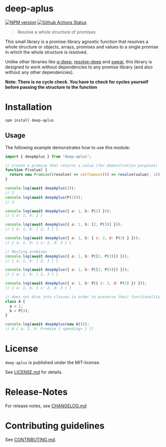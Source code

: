 # deep-aplus

[![NPM version](https://img.shields.io/npm/v/deep-aplus.svg)](https://npmjs.com/package/deep-aplus)
[![Github Actions Status](https://github.com/nknapp/deep-aplus/actions/workflows/ci.yml/badge.svg?branch=master)](https://github.com/nknapp/deep-aplus/actions/workflows/ci.yml)

> Resolve a whole structure of promises

This small library is a promise-library agnostic function that resolves a whole structure
or objects, arrays, promises and values to a single promise in which the whole structure is
resolved.

Unlike other libraries like [q-deep](https://npmjs.com/package/q-deep), [resolve-deep](https://npmjs.com/package/resolve-deep) and
[swear](https://npmjs.com/package/swear), this library is designed to work without dependencies to any promise library
(and also without any other dependencies).

**Note: There is no cycle check. You have to check for cycles yourself before passing the
structure to the function**

# Installation

```
npm install deep-aplus
```

## Usage

The following example demonstrates how to use this module:

```js
import { deepAplus } from "deep-aplus";

// Create a promise that returns a value (for demonstration purposes)
function P(value) {
  return new Promise((resolve) => setTimeout(() => resolve(value), 1));
}

console.log(await deepAplus(2));
// 2
console.log(await deepAplus(P(2)));
// 2

console.log(await deepAplus({ a: 1, b: P(2) }));
// { a: 1, b: 2 }

console.log(await deepAplus({ a: 1, b: [2, P(3)] }));
// { a: 1, b: [ 2, 3 ] }

console.log(await deepAplus({ a: 1, b: { c: 2, d: P(3) } }));
// { a: 1, b: { c: 2, d: 3 } }

// Nesting promises
console.log(await deepAplus({ a: 1, b: P([2, P(3)]) }));
// { a: 1, b: [ 2, 3 ] }

console.log(await deepAplus({ a: 1, b: P([2, P(3)]) }));
// { a: 1, b: [ 2, 3 ] }

console.log(await deepAplus({ a: 1, b: P({ c: 2, d: P(3) }) }));
// { a: 1, b: { c: 2, d: 3 } }

// does not dive into classes in order to preserve their functionality
class A {
  a = 2;
  b = P(3);
}

console.log(await deepAplus(new A()));
// A { a: 2, b: Promise { <pending> } })
```

# License

`deep-aplus` is published under the MIT-license.

See [LICENSE.md](LICENSE.md) for details.

# Release-Notes

For release notes, see [CHANGELOG.md](CHANGELOG.md)

# Contributing guidelines

See [CONTRIBUTING.md](CONTRIBUTING.md).

